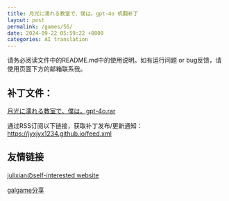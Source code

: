```yaml
---
title: 月光に濡れる教室で、僕は。gpt-4o 机翻补丁
layout: post
permalink: /games/56/
date: 2024-09-22 05:59:22 +0800
categories: AI translation
---
```



请务必阅读文件中的README.md中的使用说明。如有运行问题 or bug反馈，请使用页面下方的邮箱联系我。

## 补丁文件：

[月光に濡れる教室で、僕は。gpt-4o.rar](../resources/%E6%9C%88%E5%85%89%E3%81%AB%E6%BF%A1%E3%82%8C%E3%82%8B%E6%95%99%E5%AE%A4%E3%81%A7%E3%80%81%E5%83%95%E3%81%AF%E3%80%82gpt-4o.rar)

 

通过RSS订阅以下链接，获取补丁发布/更新通知：https://jyxjyx1234.github.io/feed.xml

## 友情链接

[julixianのself-interested website](https://julixian-siw.worldsystem.top/) 

[galgame分享](https://t.me/galgpt)